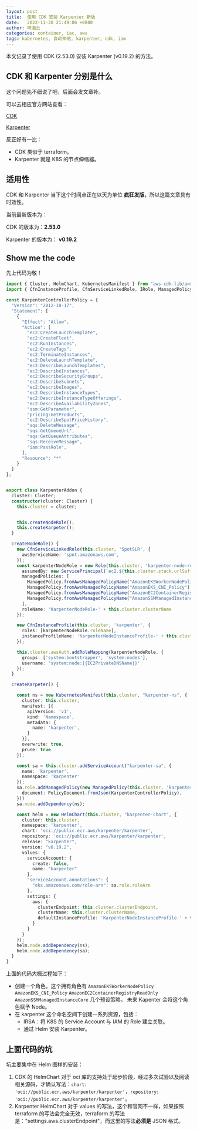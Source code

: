 ```yaml
---
layout: post
title:  使用 CDK 安装 Karpenter 新版
date:   2022-11-30 21:49:06 +0800
author: 啤酒云
categories: container, iac, aws
tags: kubernetes, 自动伸缩, karpenter, cdk, iam
---
```


本文记录了使用 CDK (2.53.0) 安装 Karpenter (v0.19.2) 的方法。

## CDK 和 Karpenter 分别是什么

这个问题先不细说了吧，后面会发文章补。

可以去相应官方网站查看：

[CDK](https://aws.amazon.com/cn/cdk/)

[Karpenter](https://karpenter.sh/)

反正好有一比：

- CDK 类似于 terraform。
- Karpenter 就是 K8S 的节点伸缩器。

## 适用性

CDK 和 Karpenter 当下这个时间点正在以天为单位 **疯狂发版**，所以这篇文章具有时效性。

当前最新版本为：

CDK 的版本为：**2.53.0**

Karpenter 的版本为： **v0.19.2**

## Show me the code

先上代码为敬！

```ts
import { Cluster, HelmChart, KubernetesManifest } from "aws-cdk-lib/aws-eks";
import { CfnInstanceProfile, CfnServiceLinkedRole, IRole, ManagedPolicy, PolicyDocument, Role, ServicePrincipal } from "aws-cdk-lib/aws-iam";

const KarpenterControllerPolicy = {
  "Version": "2012-10-17",
  "Statement": [
    {
      "Effect": "Allow",
      "Action": [
        "ec2:CreateLaunchTemplate",
        "ec2:CreateFleet",
        "ec2:RunInstances",
        "ec2:CreateTags",
        "ec2:TerminateInstances",
        "ec2:DeleteLaunchTemplate",
        "ec2:DescribeLaunchTemplates",
        "ec2:DescribeInstances",
        "ec2:DescribeSecurityGroups",
        "ec2:DescribeSubnets",
        "ec2:DescribeImages",
        "ec2:DescribeInstanceTypes",
        "ec2:DescribeInstanceTypeOfferings",
        "ec2:DescribeAvailabilityZones",
        "ssm:GetParameter",
        "pricing:GetProducts",
        "ec2:DescribeSpotPriceHistory",
        "sqs:DeleteMessage",
        "sqs:GetQueueUrl",
        "sqs:GetQueueAttributes",
        "sqs:ReceiveMessage",
        "iam:PassRole",
      ],
      "Resource": "*"
    }
  ]
};


export class KarpenterAddon {
  cluster: Cluster;
  constructor(cluster: Cluster) {
    this.cluster = cluster;


    this.createNodeRole();
    this.createKarpeter();
  }

  createNodeRole() {
    new CfnServiceLinkedRole(this.cluster, 'SpotSLR', {
      awsServiceName: 'spot.amazonaws.com',
    });
    const karpenterNodeRole = new Role(this.cluster, 'karpenter-node-role', {
      assumedBy: new ServicePrincipal(`ec2.${this.cluster.stack.urlSuffix}`),
      managedPolicies: [
        ManagedPolicy.fromAwsManagedPolicyName("AmazonEKSWorkerNodePolicy"),
        ManagedPolicy.fromAwsManagedPolicyName("AmazonEKS_CNI_Policy"),
        ManagedPolicy.fromAwsManagedPolicyName("AmazonEC2ContainerRegistryReadOnly"),
        ManagedPolicy.fromAwsManagedPolicyName("AmazonSSMManagedInstanceCore"),
      ],
      roleName: 'KarpenterNodeRole-' + this.cluster.clusterName
    });

    new CfnInstanceProfile(this.cluster, 'karpenter', {
      roles: [karpenterNodeRole.roleName],
      instanceProfileName: 'KarpenterNodeInstanceProfile-' + this.cluster.clusterName
    });

    this.cluster.awsAuth.addRoleMapping(karpenterNodeRole, {
      groups: ['system:bootstrapper', 'system:nodes'],
      username: 'system:node:{{EC2PrivateDNSName}}'
    });
  }

  createKarpeter() {

    const ns = new KubernetesManifest(this.cluster, "karpenter-ns", {
      cluster: this.cluster,
      manifest: [{
        apiVersion: 'v1',
        kind: 'Namespace',
        metadata: {
          name: 'karpenter',
        }
      }],
      overwrite: true,
      prune: true
    });

    const sa = this.cluster.addServiceAccount("karpenter-sa", {
      name: 'karpenter',
      namespace: 'karpenter'
    });
    sa.role.addManagedPolicy(new ManagedPolicy(this.cluster, 'karpenter-node-policy', {
      document: PolicyDocument.fromJson(KarpenterControllerPolicy),
    }))
    sa.node.addDependency(ns);

    const helm = new HelmChart(this.cluster, "karpenter-chart", {
      cluster: this.cluster,
      namespace: 'karpenter',
      chart: 'oci://public.ecr.aws/karpenter/karpenter',
      repository: 'oci://public.ecr.aws/karpenter/karpenter',
      release: "karpenter",
      version: "v0.19.2",
      values: {
        serviceAccount: {
          create: false,
          name: "karpenter"
        },
        "serviceAccount.annotations": {
          "eks.amazonaws.com/role-arn": sa.role.roleArn
        },
        settings: {
          aws: {
            clusterEndpoint: this.cluster.clusterEndpoint,
            clusterName: this.cluster.clusterName,
            defaultInstanceProfile: 'KarpenterNodeInstanceProfile-' + this.cluster.clusterName,
          }
        }
      }
    });
    helm.node.addDependency(ns);
    helm.node.addDependency(sa);
  }
}
```

上面的代码大概过程如下：

- 创建一个角色，这个拥有角色有 `AmazonEKSWorkerNodePolicy` `AmazonEKS_CNI_Policy` `AmazonEC2ContainerRegistryReadOnly` `AmazonSSMManagedInstanceCore` 几个预设策略。 未来 Kapenter 会将这个角色赋予 Node。
- 在 karpenter 这个命名空间下创建一系列资源，包括：
  - IRSA：将 K8S 的 Service Account 与 IAM 的 Role 建立关联。
  - 通过 Helm 安装 Karpenter。

## 上面代码的坑

坑主要集中在 Helm 图样的安装：

1. CDK 的 HelmChart 对于 oci 库的支持处于起步阶段，经过多次试验以及阅读相关源码，才确认写法：`chart: 'oci://public.ecr.aws/karpenter/karpenter'`，`repository: 'oci://public.ecr.aws/karpenter/karpenter'`。
2. Karpenter HelmChart 对于 values 的写法，这个和官网不一样，如果按照 terraform 的写法会完全无效，terraform 的写法是："settings.aws.clusterEndpoint"，而这里的写法**必须是** JSON 格式。
